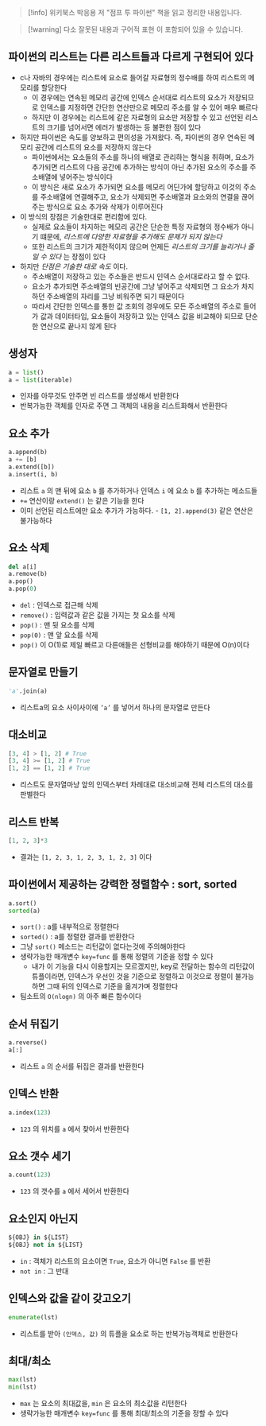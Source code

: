 > [!info] 위키북스 박응용 저 "점프 투 파이썬" 책을 읽고 정리한 내용입니다.

> [!warning] 다소 잘못된 내용과 구어적 표현 이 포함되어 있을 수 있습니다.

## 파이썬의 리스트는 다른 리스트들과 다르게 구현되어 있다

- c나 자바의 경우에는 리스트에 요소로 들어갈 자료형의 정수배를 하여 리스트의 메모리를 할당한다
	- 이 경우에는 연속된 메모리 공간에 인덱스 순서대로 리스트의 요소가 저장되므로 인덱스를 지정하면 간단한 연산만으로 메모리 주소를 알 수 있어 매우 빠르다
	- 하지만 이 경우에는 리스트에 같은 자료형의 요소만 저장할 수 있고 선언된 리스트의 크기를 넘어서면 에러가 발생하는 등 불편한 점이 있다
- 하지만 파이썬은 속도를 양보하고 편의성을 가져왔다. 즉, 파이썬의 경우 연속된 메모리 공간에 리스트의 요소를 저장하지 않는다
	- 파이썬에서는 요소들의 주소를 하나의 배열로 관리하는 형식을 취하며, 요소가 추가되면 리스트의 다음 공간에 추가하는 방식이 아닌 추가된 요소의 주소를 주소배열에 넣어주는 방식이다
	- 이 방식은 새로 요소가 추가되면 요소를 메모리 어딘가에 할당하고 이것의 주소를 주소배열에 연결해주고, 요소가 삭제되면 주소배열과 요소와의 연결을 끊어주는 방식으로 요소 추가와 삭제가 이루어진다
- 이 방식의 장점은 기술한대로 편리함에 있다.
	- 실제로 요소들이 차지하는 메모리 공간은 단순한 특정 자료형의 정수배가 아니기 떄문에, *리스트에 다양한 자료형을 추가해도 문제가 되지 않는다*
	- 또한 리스트의 크기가 제한적이지 않으며 언제든 *리스트의 크기를 늘리거나 줄일 수 있다* 는 장점이 있다
- 하지만 *단점은 기술한 대로 속도* 이다.
	- 주소배열이 저장하고 있는 주소들은 반드시 인덱스 순서대로라고 할 수 없다.
	- 요소가 추가되면 주소배열의 빈공간에 그냥 넣어주고 삭제되면 그 요소가 차지하던 주소배열의 자리를 그냥 비워주면 되기 때문이다
	- 따라서 간단한 인덱스를 통한 값 조회의 경우에도 모든 주소배열의 주소로 들어가 값과 데이터타입, 요소들이 저장하고 있는 인덱스 값을 비교해야 되므로 단순한 연산으로 끝나지 않게 된다

## 생성자

```python
a = list()
a = list(iterable)
```

- 인자를 아무것도 안주면 빈 리스트를 생성해서 반환한다
- 반복가능한 객체를 인자로 주면 그 객체의 내용을 리스트화해서 반환한다

## 요소 추가

```python
a.append(b)
a += [b]
a.extend([b])
a.insert(i, b)
```

- 리스트 `a` 의 맨 뒤에 요소 `b` 를 추가하거나 인덱스 `i` 에 요소 `b` 를 추가하는 메소드들
- `+=` 연산이랑 `extend()` 는 같은 기능을 한다
- 이미 선언된 리스트에만 요소 추가가 가능하다. - `[1, 2].append(3)` 같은 연산은 불가능하다

## 요소 삭제

```python
del a[i]
a.remove(b)
a.pop()
a.pop(0)
```

- `del` : 인덱스로 접근해 삭제
- `remove()` : 입력값과 같은 값을 가지는 첫 요소를 삭제
- `pop()` : 맨 뒷 요소를 삭제
- `pop(0)` : 맨 앞 요소를 삭제
- `pop()` 이 O(1)로 제일 빠르고 다른애들은 선형비교를 해야하기 때문에 O(n)이다

## 문자열로 만들기

```python
'a'.join(a)
```

- 리스트a의 요소 사이사이에 `’a’` 를 넣어서 하나의 문자열로 만든다

## 대소비교

```python
[3, 4] > [1, 2] # True
[3, 4] >= [1, 2] # True
[1, 2] == [1, 2] # True
```

- 리스트도 문자열마냥 앞의 인덱스부터 차례대로 대소비교해 전체 리스트의 대소를 판별한다

## 리스트 반복

```python
[1, 2, 3]*3
```

- 결과는 `[1, 2, 3, 1, 2, 3, 1, 2, 3]` 이다

## 파이썬에서 제공하는 강력한 정렬함수 : sort, sorted

```python
a.sort()
sorted(a)
```

- `sort()` : a를 내부적으로 정렬한다
- `sorted()` : a를 정렬한 결과를 반환한다
- 그냥 `sort()` 메소드는 리턴값이 없다는것에 주의해야한다
- 생략가능한 매개변수 `key=func` 를 통해 정렬의 기준을 정할 수 있다
	- 내가 이 기능을 다시 이용할지는 모르겠지만, key로 전달하는 함수의 리턴값이 튜플이라면, 인덱스가 우선인 것을 기준으로 정렬하고 이것으로 정렬이 불가능하면 그때 뒤의 인덱스로 기준을 옮겨가며 정렬한다
- 팀소트의 `O(nlogn)` 의 아주 빠른 함수이다

## 순서 뒤집기

```python
a.reverse()
a[:]
```

- 리스트 `a` 의 순서를 뒤집은 결과를 반환한다

## 인덱스 반환

```python
a.index(123)
```

- `123` 의 위치를 `a` 에서 찾아서 반환한다

## 요소 갯수 세기

```python
a.count(123)
```

- `123` 의 갯수를 `a` 에서 세어서 반환한다

## 요소인지 아닌지

```python
${OBJ} in ${LIST}
${OBJ} not in ${LIST}
```

- `in` : 객체가 리스트의 요소이면 `True`, 요소가 아니면 `False` 를 반환
- `not in` : 그 반대

## 인덱스와 값을 같이 갖고오기

```python
enumerate(lst)
```

- 리스트를 받아 `(인덱스, 값)` 의 튜플을 요소로 하는 반복가능객체로 반환한다

## 최대/최소

```python
max(lst)
min(lst)
```

- `max` 는 요소의 최대값을, `min` 은 요소의 최소값을 리턴한다
- 생략가능한 매개변수 `key=func` 를 통해 최대/최소의 기준을 정할 수 있다